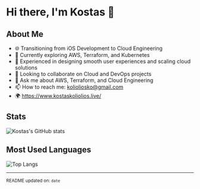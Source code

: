 # Hi there, I'm Kostas 👋

## About Me
- 🌐 Transitioning from iOS Development to Cloud Engineering
- 🔭 Currently exploring AWS, Terraform, and Kubernetes
- 🚀 Experienced in designing smooth user experiences and scaling cloud solutions
- 👯 Looking to collaborate on Cloud and DevOps projects
- 💬 Ask me about AWS, Terraform, and Cloud Engineering
- 📫 How to reach me: kolioliosko@gmail.com
- 🌍 https://www.kostaskoliolios.live/



## Stats
![Kostas's GitHub stats](https://github-readme-stats.vercel.app/api?username=kostas39&show_icons=true&theme=dark)

## Most Used Languages
![Top Langs](https://github-readme-stats.vercel.app/api/top-langs/?username=kostas39&layout=compact&theme=dark)

---

<sub>README updated on: `date`</sub>
